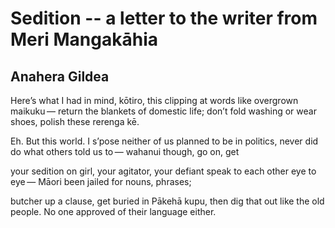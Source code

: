 # Sedition -- a letter to the writer from Meri Mangakāhia
## Anahera Gildea
Here’s what I had in mind, kōtiro, this
clipping at words like overgrown maikuku —
return the blankets of domestic life; don’t fold
washing or wear shoes, polish these rerenga kē.

Eh. But this world.
I s’pose neither of us planned to be in politics,
never did do what others told us to —
wahanui though, go on, get

your sedition on girl,
your agitator, your defiant speak
to each other eye to eye —
Māori been jailed for nouns, phrases;

butcher up a clause, get buried
in Pākehā kupu, then dig that
out like the old people. No one approved
of their language either.